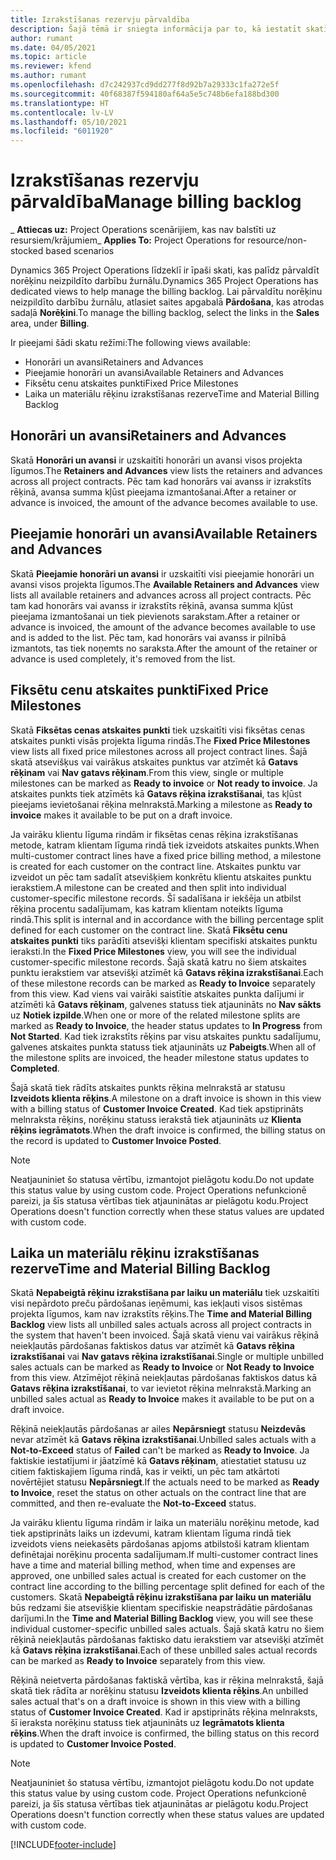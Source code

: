 ```yaml
---
title: Izrakstīšanas rezervju pārvaldība
description: Šajā tēmā ir sniegta informācija par to, kā iestatīt skatīt uzkrātos rēķinus risinājumā Project Operations un strādāt ar tiem.
author: rumant
ms.date: 04/05/2021
ms.topic: article
ms.reviewer: kfend
ms.author: rumant
ms.openlocfilehash: d7c242937cd9dd277f8d92b7a29333c1fa272e5f
ms.sourcegitcommit: 40f68387f594180af64a5e5c748b6efa188bd300
ms.translationtype: HT
ms.contentlocale: lv-LV
ms.lasthandoff: 05/10/2021
ms.locfileid: "6011920"
---
```

# <a name="manage-billing-backlog"></a><span data-ttu-id="880a5-103">Izrakstīšanas rezervju pārvaldība</span><span class="sxs-lookup"><span data-stu-id="880a5-103">Manage billing backlog</span></span>

<span data-ttu-id="880a5-104">_ **Attiecas uz:** Project Operations scenārijiem, kas nav balstīti uz resursiem/krājumiem</span><span class="sxs-lookup"><span data-stu-id="880a5-104">_ **Applies To:** Project Operations for resource/non-stocked based scenarios</span></span>

<span data-ttu-id="880a5-105">Dynamics 365 Project Operations līdzeklī ir īpaši skati, kas palīdz pārvaldīt norēķinu neizpildīto darbību žurnālu.</span><span class="sxs-lookup"><span data-stu-id="880a5-105">Dynamics 365 Project Operations has dedicated views to help manage the billing backlog.</span></span> <span data-ttu-id="880a5-106">Lai pārvaldītu norēķinu neizpildīto darbību žurnālu, atlasiet saites apgabalā **Pārdošana**, kas atrodas sadaļā **Norēķini**.</span><span class="sxs-lookup"><span data-stu-id="880a5-106">To manage the billing backlog, select the links in the **Sales** area, under **Billing**.</span></span> 

<span data-ttu-id="880a5-107">Ir pieejami šādi skatu režīmi:</span><span class="sxs-lookup"><span data-stu-id="880a5-107">The following views available:</span></span>

- <span data-ttu-id="880a5-108">Honorāri un avansi</span><span class="sxs-lookup"><span data-stu-id="880a5-108">Retainers and Advances</span></span>
- <span data-ttu-id="880a5-109">Pieejamie honorāri un avansi</span><span class="sxs-lookup"><span data-stu-id="880a5-109">Available Retainers and Advances</span></span>
- <span data-ttu-id="880a5-110">Fiksētu cenu atskaites punkti</span><span class="sxs-lookup"><span data-stu-id="880a5-110">Fixed Price Milestones</span></span>
- <span data-ttu-id="880a5-111">Laika un materiālu rēķinu izrakstīšanas rezerve</span><span class="sxs-lookup"><span data-stu-id="880a5-111">Time and Material Billing Backlog</span></span>

## <a name="retainers-and-advances"></a><span data-ttu-id="880a5-112">Honorāri un avansi</span><span class="sxs-lookup"><span data-stu-id="880a5-112">Retainers and Advances</span></span>

<span data-ttu-id="880a5-113">Skatā **Honorāri un avansi** ir uzskaitīti honorāri un avansi visos projekta līgumos.</span><span class="sxs-lookup"><span data-stu-id="880a5-113">The **Retainers and Advances** view lists the retainers and advances across all project contracts.</span></span> <span data-ttu-id="880a5-114">Pēc tam kad honorārs vai avanss ir izrakstīts rēķinā, avansa summa kļūst pieejama izmantošanai.</span><span class="sxs-lookup"><span data-stu-id="880a5-114">After a retainer or advance is invoiced, the amount of the advance becomes available to use.</span></span>

## <a name="available-retainers-and-advances"></a><span data-ttu-id="880a5-115">Pieejamie honorāri un avansi</span><span class="sxs-lookup"><span data-stu-id="880a5-115">Available Retainers and Advances</span></span>

<span data-ttu-id="880a5-116">Skatā **Pieejamie honorāri un avansi** ir uzskaitīti visi pieejamie honorāri un avansi visos projekta līgumos.</span><span class="sxs-lookup"><span data-stu-id="880a5-116">The **Available Retainers and Advances** view lists all available retainers and advances across all project contracts.</span></span> <span data-ttu-id="880a5-117">Pēc tam kad honorārs vai avanss ir izrakstīts rēķinā, avansa summa kļūst pieejama izmantošanai un tiek pievienots sarakstam.</span><span class="sxs-lookup"><span data-stu-id="880a5-117">After a retainer or advance is invoiced, the amount of the advance becomes available to use and is added to the list.</span></span> <span data-ttu-id="880a5-118">Pēc tam, kad honorārs vai avanss ir pilnībā izmantots, tas tiek noņemts no saraksta.</span><span class="sxs-lookup"><span data-stu-id="880a5-118">After the amount of the retainer or advance is used completely, it's removed from the list.</span></span>

## <a name="fixed-price-milestones"></a><span data-ttu-id="880a5-119">Fiksētu cenu atskaites punkti</span><span class="sxs-lookup"><span data-stu-id="880a5-119">Fixed Price Milestones</span></span>

<span data-ttu-id="880a5-120">Skatā **Fiksētas cenas atskaites punkti** tiek uzskaitīti visi fiksētas cenas atskaites punkti visās projekta līguma rindās.</span><span class="sxs-lookup"><span data-stu-id="880a5-120">The **Fixed Price Milestones** view lists all fixed price milestones across all project contract lines.</span></span> <span data-ttu-id="880a5-121">Šajā skatā atsevišķus vai vairākus atskaites punktus var atzīmēt kā **Gatavs rēķinam** vai **Nav gatavs rēķinam**.</span><span class="sxs-lookup"><span data-stu-id="880a5-121">From this view, single or multiple milestones can be marked as **Ready to invoice** or **Not ready to invoice**.</span></span> <span data-ttu-id="880a5-122">Ja atskaites punkts tiek atzīmēts kā **Gatavs rēķina izrakstīšanai**, tas kļūst pieejams ievietošanai rēķina melnrakstā.</span><span class="sxs-lookup"><span data-stu-id="880a5-122">Marking a milestone as **Ready to invoice** makes it available to be put on a draft invoice.</span></span>

<span data-ttu-id="880a5-123">Ja vairāku klientu līguma rindām ir fiksētas cenas rēķina izrakstīšanas metode, katram klientam līguma rindā tiek izveidots atskaites punkts.</span><span class="sxs-lookup"><span data-stu-id="880a5-123">When multi-customer contract lines have a fixed price billing method, a milestone is created for each customer on the contract line.</span></span> <span data-ttu-id="880a5-124">Atskaites punktu var izveidot un pēc tam sadalīt atsevišķiem konkrētu klientu atskaites punktu ierakstiem.</span><span class="sxs-lookup"><span data-stu-id="880a5-124">A milestone can be created and then split into individual customer-specific milestone records.</span></span> <span data-ttu-id="880a5-125">Šī sadalīšana ir iekšēja un atbilst rēķina procentu sadalījumam, kas katram klientam noteikts līguma rindā.</span><span class="sxs-lookup"><span data-stu-id="880a5-125">This split is internal and in accordance with the billing percentage split defined for each customer on the contract line.</span></span> <span data-ttu-id="880a5-126">Skatā **Fiksētu cenu atskaites punkti** tiks parādīti atsevišķi klientam specifiski atskaites punktu ieraksti.</span><span class="sxs-lookup"><span data-stu-id="880a5-126">In the **Fixed Price Milestones** view, you will see the individual customer-specific milestone records.</span></span> <span data-ttu-id="880a5-127">Šajā skatā katru no šiem atskaites punktu ierakstiem var atsevišķi atzīmēt kā **Gatavs rēķina izrakstīšanai**.</span><span class="sxs-lookup"><span data-stu-id="880a5-127">Each of these milestone records can be marked as **Ready to Invoice** separately from this view.</span></span> <span data-ttu-id="880a5-128">Kad viens vai vairāki saistītie atskaites punkta dalījumi ir atzīmēti kā **Gatavs rēķinam**, galvenes statuss tiek atjaunināts no **Nav sākts** uz **Notiek izpilde**.</span><span class="sxs-lookup"><span data-stu-id="880a5-128">When one or more of the related milestone splits are marked as **Ready to Invoice**, the header status updates to **In Progress** from **Not Started**.</span></span> <span data-ttu-id="880a5-129">Kad tiek izrakstīts rēķins par visu atskaites punktu sadalījumu, galvenes atskaites punkta statuss tiek atjaunināts uz **Pabeigts**.</span><span class="sxs-lookup"><span data-stu-id="880a5-129">When all of the milestone splits are invoiced, the header milestone status updates to **Completed**.</span></span>

<span data-ttu-id="880a5-130">Šajā skatā tiek rādīts atskaites punkts rēķina melnrakstā ar statusu **Izveidots klienta rēķins**.</span><span class="sxs-lookup"><span data-stu-id="880a5-130">A milestone on a draft invoice is shown in this view with a billing status of **Customer Invoice Created**.</span></span> <span data-ttu-id="880a5-131">Kad tiek apstiprināts melnraksta rēķins, norēķinu statuss ierakstā tiek atjaunināts uz **Klienta rēķins iegrāmatots**.</span><span class="sxs-lookup"><span data-stu-id="880a5-131">When the draft invoice is confirmed, the billing status on the record is updated to **Customer Invoice Posted**.</span></span> 

> [!NOTE] 
> <span data-ttu-id="880a5-132">Neatjauniniet šo statusa vērtību, izmantojot pielāgotu kodu.</span><span class="sxs-lookup"><span data-stu-id="880a5-132">Do not update this status value by using custom code.</span></span> <span data-ttu-id="880a5-133">Project Operations nefunkcionē pareizi, ja šīs statusa vērtības tiek atjauninātas ar pielāgotu kodu.</span><span class="sxs-lookup"><span data-stu-id="880a5-133">Project Operations doesn't function correctly when these status values are updated with custom code.</span></span>

## <a name="time-and-material-billing-backlog"></a><span data-ttu-id="880a5-134">Laika un materiālu rēķinu izrakstīšanas rezerve</span><span class="sxs-lookup"><span data-stu-id="880a5-134">Time and Material Billing Backlog</span></span>

<span data-ttu-id="880a5-135">Skatā **Nepabeigtā rēķinu izrakstīšana par laiku un materiālu** tiek uzskaitīti visi nepārdoto preču pārdošanas ieņēmumi, kas iekļauti visos sistēmas projekta līgumos, kam nav izrakstīts rēķins.</span><span class="sxs-lookup"><span data-stu-id="880a5-135">The **Time and Material Billing Backlog** view lists all unbilled sales actuals across all project contracts in the system that haven't been invoiced.</span></span> <span data-ttu-id="880a5-136">Šajā skatā vienu vai vairākus rēķinā neiekļautās pārdošanas faktiskos datus var atzīmēt kā **Gatavs rēķina izrakstīšanai** vai **Nav gatavs rēķina izrakstīšanai**.</span><span class="sxs-lookup"><span data-stu-id="880a5-136">Single or multiple unbilled sales actuals can be marked as **Ready to Invoice** or **Not Ready to Invoice** from this view.</span></span> <span data-ttu-id="880a5-137">Atzīmējot rēķinā neiekļautas pārdošanas faktiskos datus kā **Gatavs rēķina izrakstīšanai**, to var ievietot rēķina melnrakstā.</span><span class="sxs-lookup"><span data-stu-id="880a5-137">Marking an unbilled sales actual as **Ready to Invoice** makes it available to be put on a draft invoice.</span></span>

<span data-ttu-id="880a5-138">Rēķinā neiekļautās pārdošanas ar ailes **Nepārsniegt** statusu **Neizdevās** nevar atzīmēt kā **Gatavs rēķina izrakstīšanai**.</span><span class="sxs-lookup"><span data-stu-id="880a5-138">Unbilled sales actuals with a **Not-to-Exceed** status of **Failed** can't be marked as **Ready to Invoice**.</span></span> <span data-ttu-id="880a5-139">Ja faktiskie iestatījumi ir jāatzīmē kā **Gatavs rēķinam**, atiestatiet statusu uz citiem faktiskajiem līguma rindā, kas ir veikti, un pēc tam atkārtoti novērtējiet statusu **Nepārsniegt**.</span><span class="sxs-lookup"><span data-stu-id="880a5-139">If the actuals need to be marked as **Ready to Invoice**, reset the status on other actuals on the contract line that are committed, and then re-evaluate the **Not-to-Exceed** status.</span></span>

<span data-ttu-id="880a5-140">Ja vairāku klientu līguma rindām ir laika un materiālu norēķinu metode, kad tiek apstiprināts laiks un izdevumi, katram klientam līguma rindā tiek izveidots viens neiekasēts pārdošanas apjoms atbilstoši katram klientam definētajai norēķinu procenta sadalījumam.</span><span class="sxs-lookup"><span data-stu-id="880a5-140">If multi-customer contract lines have a time and material billing method, when time and expenses are approved, one unbilled sales actual is created for each customer on the contract line according to the billing percentage split defined for each of the customers.</span></span> <span data-ttu-id="880a5-141">Skatā **Nepabeigtā rēķinu izrakstīšana par laiku un materiālu** būs redzami šie atsevišķie klientam specifiskie neapstrādātie pārdošanas darījumi.</span><span class="sxs-lookup"><span data-stu-id="880a5-141">In the **Time and Material Billing Backlog** view, you will see these individual customer-specific unbilled sales actuals.</span></span> <span data-ttu-id="880a5-142">Šajā skatā katru no šiem rēķinā neiekļautās pārdošanas faktisko datu ierakstiem var atsevišķi atzīmēt kā **Gatavs rēķina izrakstīšanai**.</span><span class="sxs-lookup"><span data-stu-id="880a5-142">Each of these unbilled sales actual records can be marked as **Ready to Invoice** separately from this view.</span></span>

<span data-ttu-id="880a5-143">Rēķinā neietverta pārdošanas faktiskā vērtība, kas ir rēķina melnrakstā, šajā skatā tiek rādīta ar norēķinu statusu **Izveidots klienta rēķins**.</span><span class="sxs-lookup"><span data-stu-id="880a5-143">An unbilled sales actual that's on a draft invoice is shown in this view with a billing status of **Customer Invoice Created**.</span></span> <span data-ttu-id="880a5-144">Kad ir apstiprināts rēķina melnraksts, šī ieraksta norēķinu statuss tiek atjaunināts uz **Iegrāmatots klienta rēķins**.</span><span class="sxs-lookup"><span data-stu-id="880a5-144">When the draft invoice is confirmed, the billing status on this record is updated to **Customer Invoice Posted**.</span></span> 

> [!NOTE] 
> <span data-ttu-id="880a5-145">Neatjauniniet šo statusa vērtību, izmantojot pielāgotu kodu.</span><span class="sxs-lookup"><span data-stu-id="880a5-145">Do not update this status value by using custom code.</span></span> <span data-ttu-id="880a5-146">Project Operations nefunkcionē pareizi, ja šīs statusa vērtības tiek atjauninātas ar pielāgotu kodu.</span><span class="sxs-lookup"><span data-stu-id="880a5-146">Project Operations doesn't function correctly when these status values are updated with custom code.</span></span>


[!INCLUDE[footer-include](../includes/footer-banner.md)]
